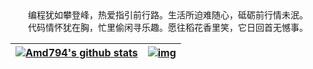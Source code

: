 
<center>编程犹如攀登峰，热爱指引前行路。生活所迫难随心，砥砺前行情未泯。</center>
<center>代码情怀犹在胸，忙里偷闲寻乐趣。愿往稻花香里笑，它日回首无憾事。</center>


| [![Amd794's github stats](https://github-readme-stats.vercel.app/api?username=Amd794&show_icons=true&include_all_commits=true&theme=buefy&hide_border=true&hide=prs)](https://amd794.com) | [![img](https://github-readme-stats.vercel.app/api/top-langs/?username=Amd794&layout=compact&theme=buefy&hide_border=true)](https://amd794.com) |
| ------------------------------------------------------------ | ------------------------------------------------------------ |

<br />
<br />



<!--
**Amd794/Amd794** is a ✨ _special_ ✨ repository because its `README.md` (this file) appears on your GitHub profile.

Here are some ideas to get you started:

- 🔭 I’m currently working on ...
- 🌱 I’m currently learning ...
- 👯 I’m looking to collaborate on ...
- 🤔 I’m looking for help with ...
- 💬 Ask me about ...
- 📫 How to reach me: ...
- 😄 Pronouns: ...
- ⚡ Fun fact: ...
-->
